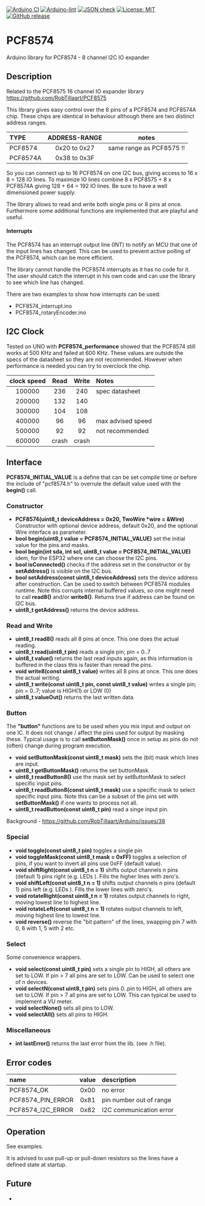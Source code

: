 
[![Arduino CI](https://github.com/RobTillaart/PCF8574/workflows/Arduino%20CI/badge.svg)](https://github.com/marketplace/actions/arduino_ci)
[![Arduino-lint](https://github.com/RobTillaart/PCF8574/actions/workflows/arduino-lint.yml/badge.svg)](https://github.com/RobTillaart/PCF8574/actions/workflows/arduino-lint.yml)
[![JSON check](https://github.com/RobTillaart/PCF8574/actions/workflows/jsoncheck.yml/badge.svg)](https://github.com/RobTillaart/PCF8574/actions/workflows/jsoncheck.yml)
[![License: MIT](https://img.shields.io/badge/license-MIT-green.svg)](https://github.com/RobTillaart/PCF8574/blob/master/LICENSE)
[![GitHub release](https://img.shields.io/github/release/RobTillaart/PCF8574.svg?maxAge=3600)](https://github.com/RobTillaart/PCF8574/releases)


# PCF8574

Arduino library for PCF8574 - 8 channel I2C IO expander


## Description

Related to the PCF8575 16 channel IO expander library  https://github.com/RobTillaart/PCF8575

This library gives easy control over the 8 pins of a PCF8574 and PCF8574A chip.
These chips are identical in behaviour although there are two distinct address ranges.

| TYPE     | ADDRESS-RANGE | notes                    |
|:---------|:-------------:|:------------------------:|
|PCF8574   |  0x20 to 0x27 | same range as PCF8575 !! |
|PCF8574A  |  0x38 to 0x3F |                          |

So you can connect up to 16 PCF8574 on one I2C bus, giving access 
to 16 x 8 = 128 IO lines. To maximize IO lines combine 8 x PCF8575 + 8 x PCF8574A giving
128 + 64 = 192 IO lines. 
Be sure to have a well dimensioned power supply.

The library allows to read and write both single pins or 8 pins at once.
Furthermore some additional functions are implemented that are playful and useful.


#### Interrupts

The PCF8574 has an interrupt output line (INT) to notify an MCU that one of the input lines has changed.
This can be used to prevent active polling of the PCF8574, which can be more efficient.

The library cannot handle the PCF8574 interrupts as it has no code for it. 
The user should catch the interrupt in his own code and can use the library to see which line has changed.

There are two examples to show how interrupts can be used:
- PCF8574_interrupt.ino
- PCF8574_rotaryEncoder.ino


## I2C Clock

Tested on UNO with **PCF8574_performance** showed that the PCF8574 still works at 500 KHz and failed at 600 KHz.
These values are outside the specs of the datasheet so they are not recommended.
However when performance is needed you can try to overclock the chip. 

| clock speed |  Read  |  Write  |  Notes            |
|:-----------:|:------:|:-------:|:------------------|
|  100000     |  236   |   240   | spec datasheet    |
|  200000     |  132   |   140   |
|  300000     |  104   |   108   |
|  400000     |   96   |    96   | max advised speed |
|  500000     |   92   |    92   | not recommended   |
|  600000     | crash  |  crash  | 


## Interface

**PCF8574_INITIAL_VALUE** is a define that can be set compile time or before
the include of "pcf8574.h" to overrule the default value used with the **begin()** call.


### Constructor

- **PCF8574(uint8_t deviceAddress = 0x20, TwoWire \*wire = &Wire)** Constructor with optional device address, default 0x20, 
and the optional Wire interface as parameter.
- **bool begin(uint8_t value = PCF8574_INITIAL_VALUE)** set the initial value for the pins and masks.
- **bool begin(int sda, int scl, uint8_t value = PCF8574_INITIAL_VALUE)** idem, for the ESP32 where one can choose the I2C pins.
- **bool isConnected()** checks if the address set in the constructor or by **setAddress()** is visible on the I2C bus.
- **bool setAddress(const uint8_t deviceAddress)** sets the device address after construction. 
Can be used to switch between PCF8574 modules runtime. Note this corrupts internal buffered values, 
so one might need to call **read8()** and/or **write8()**. Returns true if address can be found on I2C bus.
- **uint8_t getAddress()** returns the device address.


### Read and Write

- **uint8_t read8()** reads all 8 pins at once. This one does the actual reading.
- **uint8_t read(uint8_t pin)** reads a single pin; pin = 0..7
- **uint8_t value()** returns the last read inputs again, as this information is buffered 
in the class this is faster than reread the pins.
- **void write8(const uint8_t value)** writes all 8 pins at once. This one does the actual writing.
- **uint8_t write(const uint8_t pin, const uint8_t value)** writes a single pin; pin = 0..7; 
value is HIGH(1) or LOW (0)
- **uint8_t valueOut()** returns the last written data.


### Button

The **"button"** functions are to be used when you mix input and output on one IC.
It does not change / affect the pins used for output by masking these.
Typical usage is to call **setButtonMask()** once in setup as pins do not (often) change
during program execution. 

- **void setButtonMask(const uint8_t mask)** sets the (bit) mask which lines are input.
- **uint8_t getButtonMask()** returns the set buttonMask.
- **uint8_t readButton8()** use the mask set by setButtonMask to select specific input pins.
- **uint8_t readButton8(const uint8_t mask)** use a specific mask to select specific input pins.
Note this can be a subset of the pins set with **setButtonMask()** if one wants to process not all.
- **uint8_t readButton(const uint8_t pin)** read a singe input pin.

Background - https://github.com/RobTillaart/Arduino/issues/38


### Special

- **void toggle(const uint8_t pin)** toggles a single pin
- **void toggleMask(const uint8_t mask = 0xFF)** toggles a selection of pins, 
if you want to invert all pins use 0xFF (default value).
- **void shiftRight(const uint8_t n = 1)** shifts output channels n pins (default 1) pins right (e.g. LEDs ).
Fills the higher lines with zero's.
- **void shiftLeft(const uint8_t n = 1)**  shifts output channels n pins (default 1) pins left (e.g. LEDs ).
Fills the lower lines with zero's.
- **void rotateRight(const uint8_t n = 1)** rotates output channels to right, moving lowest line to highest line.
- **void rotateLeft(const uint8_t n = 1)** rotates output channels to left, moving highest line to lowest line.
- **void reverse()** reverse the "bit pattern" of the lines, swapping pin 7 with 0, 6 with 1, 5 with 2 etc.


### Select

Some convenience wrappers.

- **void select(const uint8_t pin)** sets a single pin to HIGH, all others are set to LOW.
If pin > 7 all pins are set to LOW.
Can be used to select one of n devices.
- **void selectN(const uint8_t pin)** sets pins 0..pin to HIGH, all others are set to LOW.
If pin > 7 all pins are set to LOW.
This can typical be used to implement a VU meter.
- **void selectNone()** sets all pins to LOW.
- **void selectAll()** sets all pins to HIGH.


### Miscellaneous

- **int lastError()** returns the last error from the lib. (see .h file).


## Error codes

| name               | value | description             |
|:-------------------|:-----:|:------------------------|
| PCF8574_OK         |  0x00 | no error                |
| PCF8574_PIN_ERROR  |  0x81 | pin number out of range |
| PCF8574_I2C_ERROR  |  0x82 | I2C communication error |


## Operation

See examples.

It is advised to use pull-up or pull-down resistors so the lines have a defined state at startup.


## Future

- 


